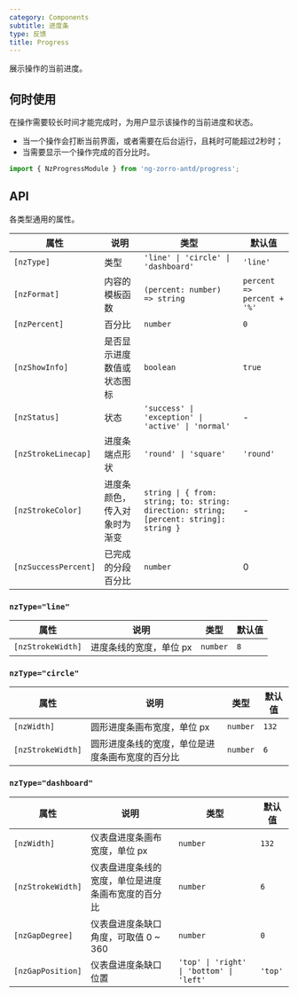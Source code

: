 ```yaml
---
category: Components
subtitle: 进度条
type: 反馈
title: Progress
---
```


展示操作的当前进度。

## 何时使用

在操作需要较长时间才能完成时，为用户显示该操作的当前进度和状态。

- 当一个操作会打断当前界面，或者需要在后台运行，且耗时可能超过2秒时；
- 当需要显示一个操作完成的百分比时。

```ts
import { NzProgressModule } from 'ng-zorro-antd/progress';
```

## API

各类型通用的属性。

| 属性 | 说明 | 类型 | 默认值 |
| --- | --- | --- | --- |
| `[nzType]` | 类型 | `'line' \| 'circle' \| 'dashboard'` | `'line'` |
| `[nzFormat]` | 内容的模板函数 | `(percent: number) => string` | `percent => percent + '%'` |
| `[nzPercent]` | 百分比 | `number` | `0` |
| `[nzShowInfo]` | 是否显示进度数值或状态图标 | `boolean` | `true` | ✅ |
| `[nzStatus]` | 状态 | `'success' \| 'exception' \| 'active' \| 'normal'` | - |
| `[nzStrokeLinecap]` | 进度条端点形状 | `'round' \| 'square'` | `'round'` | ✅ |
| `[nzStrokeColor]` | 进度条颜色，传入对象时为渐变 | `string \| { from: string; to: string: direction: string; [percent: string]: string }` | - | ✅ |
| `[nzSuccessPercent]` | 已完成的分段百分比 | `number` | 0 |

### `nzType="line"`

| 属性 | 说明 | 类型 | 默认值 |
| --- | --- | --- | --- |
| `[nzStrokeWidth]` | 进度条线的宽度，单位 px | `number` | `8` |

### `nzType="circle"`

| 属性 | 说明 | 类型 | 默认值 |
| --- | --- | --- | --- |
| `[nzWidth]` | 圆形进度条画布宽度，单位 px | `number` | `132` |
| `[nzStrokeWidth]` | 圆形进度条线的宽度，单位是进度条画布宽度的百分比 | `number` | `6` | ✅ |

### `nzType="dashboard"`

| 属性 | 说明 | 类型 | 默认值 |
| --- | --- | --- | --- |
| `[nzWidth]` | 仪表盘进度条画布宽度，单位 px | `number` | `132` |
| `[nzStrokeWidth]` | 仪表盘进度条线的宽度，单位是进度条画布宽度的百分比 | `number` | `6` | ✅ |
| `[nzGapDegree]` | 仪表盘进度条缺口角度，可取值 0 ~ 360 | `number` | `0` | ✅ |
| `[nzGapPosition]` | 仪表盘进度条缺口位置 | `'top' \| 'right' \| 'bottom' \| 'left'` | `'top'` | ✅ |
